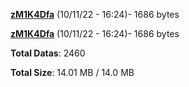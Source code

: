 [**zM1K4Dfa**](/data/zM1K4Dfa.txt) (10/11/22 - 16:24)- 1686 bytes

[**zM1K4Dfa**](/data/zM1K4Dfa.txt) (10/11/22 - 16:24)- 1686 bytes

**Total Datas**: 2460

**Total Size**: 14.01 MB / 14.0 MB